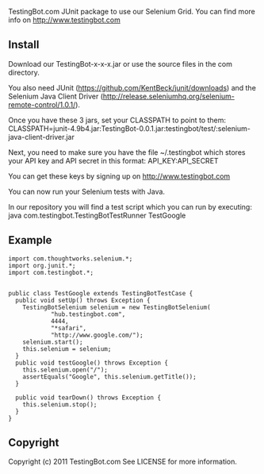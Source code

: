 TestingBot.com JUnit package to use our Selenium Grid.
You can find more info on http://www.testingbot.com

Install
-------

Download our TestingBot-x-x-x.jar or use the source files in the com directory.

You also need JUnit (https://github.com/KentBeck/junit/downloads) and the Selenium Java Client Driver (http://release.seleniumhq.org/selenium-remote-control/1.0.1/).

Once you have these 3 jars, set your CLASSPATH to point to them:
  CLASSPATH=junit-4.9b4.jar:TestingBot-0.0.1.jar:testingbot/test/:selenium-java-client-driver.jar

Next, you need to make sure you have the file ~/.testingbot which stores your API key and API secret in this format: API_KEY:API_SECRET

You can get these keys by signing up on http://www.testingbot.com

You can now run your Selenium tests with Java.

In our repository you will find a test script which you can run by executing:
    java com.testingbot.TestingBotTestRunner TestGoogle


Example
-------

    import com.thoughtworks.selenium.*;
    import org.junit.*;
    import com.testingbot.*;


    public class TestGoogle extends TestingBotTestCase {
      public void setUp() throws Exception {
        TestingBotSelenium selenium = new TestingBotSelenium(
                "hub.testingbot.com",
                4444,
                "*safari",
                "http://www.google.com/");
        selenium.start();
        this.selenium = selenium;
      }
      public void testGoogle() throws Exception {
        this.selenium.open("/");
        assertEquals("Google", this.selenium.getTitle());
      }
    
      public void tearDown() throws Exception {
        this.selenium.stop();
      }
    }
        
Copyright
---------

Copyright (c) 2011 TestingBot.com
See LICENSE for more information.